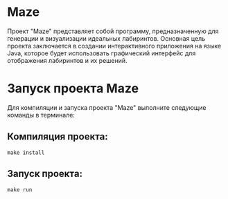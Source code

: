 # Maze
Проект "Maze" представляет собой программу, предназначенную для генерации и визуализации идеальных лабиринтов.
Основная цель проекта заключается в создании интерактивного приложения на языке Java, 
которое будет использовать графический интерфейс для отображения лабиринтов и их решений.
# Запуск проекта Maze
  Для компиляции и запуска проекта "Maze" выполните следующие команды в терминале:
  ## Компиляция проекта:
  `make install`

  ## Запуск проекта:
  `make run`